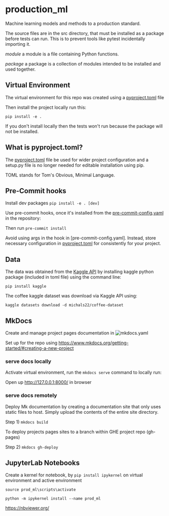 # production_ml
Machine learning models and methods to a production standard. 

The source files are in the src directory, that must be installed as a 
package before tests can run. This is to prevent tools like pytest incidentally 
importing it.

*module* a module is a file containing Python functions.

*package* a package is a collection of modules intended to be installed and
 used together.

## Virtual Environment

The virtual environment for this repo was created using a 
[pyproject.toml](pyproject.toml)  file

Then install the project locally run this:

`pip install -e .`

If you don't install locally then the tests won't run
because the package will not be installed.

## What is pyproject.toml?

The [pyproject.toml](pyproject.toml) file be used for wider project configuration
and a setup.py file is no longer needed for editable installation using pip.

TOML stands for Tom's Obvious, Minimal Language.

## Pre-Commit hooks

Install dev packages `pip install -e . [dev]`

Use pre-commit hooks, once it's installed from the 
[pre-commit-config.yaml](.pre-commit-config.yaml) in the repository:

Then run `pre-commit install`

Avoid using args in the hook in [pre-commit-config.yaml]. Instead, store
necessary configuration in [pyproject.toml](pyproject.toml) for consistently
for your project. 

## Data

The data was obtained from the 
[Kaggle API](https://github.com/Kaggle/kaggle-api#api-credentials)
 by installing kaggle python package (included in toml file) using the command
  line: 

`pip install kaggle`

The coffee kaggle dataset was download via Kaggle API using:

`kaggle datasets download -d michals22/coffee-dataset`

## MkDocs

Create and manage project pages documentation in ![mkdocs.yaml](mkdocs.yml)

Set up for the repo using https://www.mkdocs.org/getting-started/#creating-a-new-project

### serve docs locally

Activate virtual environment, run the `mkdocs serve` command to locally run:

Open up http://127.0.0.1:8000/ in browser

### serve docs remotely 

Deploy Mk documentation by creating a documentation site that only uses static
files to host. Simply upload the contents of the entire site directory.

Step 1) `mkdocs build`

To deploy projects pages sites to a branch within GHE project repo (gh-pages)

Step 2) `mkdocs gh-deploy`


## JupyterLab Notebooks

Create a kernel for notebook, by `pip install ipykernel` on virtual 
environment and active environment

`source prod_ml\scripts\activate`

`python -m ipykernel install --name prod_ml`

https://nbviewer.org/
